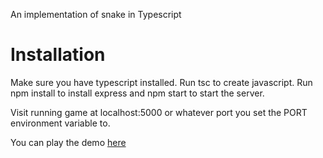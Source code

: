 An implementation of snake in Typescript

# Installation 
Make sure you have typescript installed. Run tsc to create javascript. 
Run npm install to install express and npm start to start the server.

Visit running game at localhost:5000 or whatever port you set the PORT
environment variable to. 

You can play the demo [here](https://gentle-peak-67784.herokuapp.com/)
